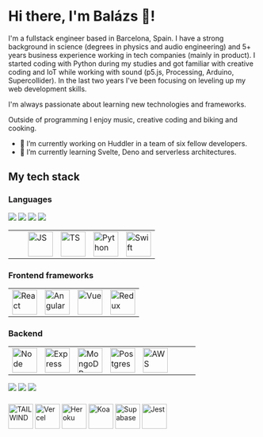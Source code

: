 # Hi there, I'm Balázs 👋! 

I'm a fullstack engineer based in Barcelona, Spain. 
I have a strong background in science (degrees in physics and audio engineering) and 5+ years business experience working in tech companies (mainly in product). 
I started coding with Python during my studies and got familiar with creative coding and IoT while working with sound (p5.js, Processing, Arduino, Supercollider). In the last two years I've been focusing on leveling up my web development skills. 

I'm always passionate about learning new technologies and frameworks. 

Outside of programming I enjoy music, creative coding and biking and cooking. 


- 🔭 I’m currently working on Huddler in a team of six fellow developers. 
- 🌱 I’m currently learning Svelte, Deno and serverless architectures. 

## My tech stack

### Languages

<span><img src="https://img.shields.io/badge/HTML-E34F26?logo=HTML5&logoColor=white&style=flat" /><span>
<span><img src="https://img.shields.io/badge/CSS-1572B6?logo=CSS3&logoColor=white&style=flat" /><span>
<span><img src="https://img.shields.io/badge/JS-F7DF1E?logo=JavaScript&logoColor=white&style=flat" /><span>
<span><img src="https://img.shields.io/badge/HTML-E34F26?logo=HTML5&logoColor=white&style=flat" /><span>



<table>
  <tbody>
    <tr>
      <td>
      </td>
      <td>
      </td>
      <td>
          <img alt="JS" height="50" src="https://user-images.githubusercontent.com/25181517/117447155-6a868a00-af3d-11eb-9cfe-245df15c9f3f.png"/>
      </td>
      <td>
          <img alt="TS" height="50" src="https://user-images.githubusercontent.com/25181517/183890598-19a0ac2d-e88a-4005-a8df-1ee36782fde1.png"/>
      </td>
      <td>
          <img alt="Python" height="50" src="https://user-images.githubusercontent.com/25181517/183423507-c056a6f9-1ba8-4312-a350-19bcbc5a8697.png"/>
      </td>
      <td>
        <img alt="Swift" height="50" src="https://user-images.githubusercontent.com/25181517/121406389-6267a300-c95e-11eb-8d67-f1e22afe8aea.png"/>
      </td>
    </tr>
  </tbody>
</table>


### Frontend frameworks
<table cellspacing="0" cellpadding="0" style="border: none;">
  <tbody>
    <tr>
      <td>
        <img alt="React"height="50"  src="https://user-images.githubusercontent.com/25181517/183897015-94a058a6-b86e-4e42-a37f-bf92061753e5.png"/>
      </td>
      <td>
        <img alt="Angular" height="50" src="https://user-images.githubusercontent.com/25181517/183890595-779a7e64-3f43-4634-bad2-eceef4e80268.png"/>
      </td>
      <td>
        <img alt="Vue" height="50" src="https://user-images.githubusercontent.com/25181517/117448124-a2da9800-af3e-11eb-85d2-bd1b69b65603.png"/>
      </td>
      <td>
          <img alt="Redux"height="50"  src="https://user-images.githubusercontent.com/25181517/187896150-cc1dcb12-d490-445c-8e4d-1275cd2388d6.png"/>
      </td>
    </tr>
  </tbody>
</table>


### Backend
<table>
  <tbody>
    <tr>
      <td>
          <img alt="Node" height="50"  src="https://user-images.githubusercontent.com/25181517/183568594-85e280a7-0d7e-4d1a-9028-c8c2209e073c.png"/>
      </td>
      <td>
          <img alt="Express" height="50" src="https://user-images.githubusercontent.com/25181517/183859966-a3462d8d-1bc7-4880-b353-e2cbed900ed6.png"/>
      </td>
      <td>
          <img alt="MongoDB" height="50"  src="https://user-images.githubusercontent.com/25181517/182884177-d48a8579-2cd0-447a-b9a6-ffc7cb02560e.png"/>
      </td>
      <td>
          <img alt="Postgres" height="50"  src="https://user-images.githubusercontent.com/25181517/117208740-bfb78400-adf5-11eb-97bb-09072b6bedfc.png"/>
      </td>
      <td>
          <img alt="AWS" height="50"  src="https://user-images.githubusercontent.com/25181517/183896132-54262f2e-6d98-41e3-8888-e40ab5a17326.png"/>
      </td>
      <td>
      </td>
      <td>
      </td>
      <td>
      </td>
    </tr>
  </tbody>
</table>

<span><img src="https://img.shields.io/badge/BadgeText-ColourCode?logo=3M&logoColor=FF000&style=flat" /></span>
<span><img src="https://img.shields.io/badge/BadgeText-ColourCode?logo=3M&logoColor=FF000&style=flat" /></span>
<img src="https://img.shields.io/badge/BadgeText-ColourCode?logo=3M&logoColor=FF000&style=flat" />

###

<p>
  <img alt="TAILWIND" height="50" src="https://tailwindcss.com/"/>
  <img alt="Vercel" height="50" src=""/>
  <img alt="Heroku" height="50"  src=""/>
  <img alt="Koa"height="50"  src=""/>
  <img alt="Supabase"height="50"  src=""/>
  <img alt="Jest" height="50" src="https://user-images.githubusercontent.com/25181517/187955005-f4ca6f1a-e727-497b-b81b-93fb9726268e.png"/>

 
  
  
</p>
